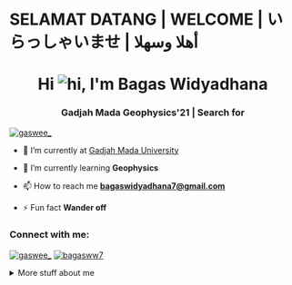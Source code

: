 # SELAMAT DATANG | WELCOME | いらっしゃいませ | أهلا وسهلا
<h1 align="center">Hi <img src="https://user-images.githubusercontent.com/1303154/88677602-1635ba80-d120-11ea-84d8-d263ba5fc3c0.gif" width="28px" height="28px" alt="hi">, I'm Bagas Widyadhana</h1>
<h3 align="center">Gadjah Mada Geophysics'21 | Search for</h3>


<p align="left"> <a href="https://twitter.com/gaswee_" target="blank"><img src="https://img.shields.io/twitter/follow/gaswee_?logo=twitter&style=for-the-badge" alt="gaswee_" /></a> </p>

- 🔭 I’m currently at [Gadjah Mada University](https://geofisika.ugm.ac.id/)

- 🌱 I’m currently learning **Geophysics**

- 📫 How to reach me **bagaswidyadhana7@gmail.com**

- ⚡ Fun fact **Wander off**

<h3 align="left">Connect with me:</h3>
<p align="left">
<a href="https://twitter.com/gaswee_" target="blank"><img align="center" src="https://raw.githubusercontent.com/rahuldkjain/github-profile-readme-generator/master/src/images/icons/Social/twitter.svg" alt="gaswee_" height="30" width="40" /></a>
<a href="https://instagram.com/bagasww7" target="blank"><img align="center" src="https://raw.githubusercontent.com/rahuldkjain/github-profile-readme-generator/master/src/images/icons/Social/instagram.svg" alt="bagasww7" height="30" width="40" /></a>
</p>


<details>
<summary>
  More stuff about me
</summary>

<br >
  
<h3 align="left">Languages and Tools:</h3>
<p align="left"> <a href="https://developer.android.com" target="_blank" rel="noreferrer"> <img src="https://raw.githubusercontent.com/devicons/devicon/master/icons/android/android-original-wordmark.svg" alt="android" width="40" height="40"/> </a> <a href="https://unity.com/" target="_blank" rel="noreferrer"> <img src="https://www.vectorlogo.zone/logos/unity3d/unity3d-icon.svg" alt="unity" width="40" height="40"/> </a> </p>

<p><img align="left" src="https://github-readme-stats.vercel.app/api/top-langs?username=bagasww&show_icons=true&locale=en&layout=compact" alt="bagasww" /></p>

<p>&nbsp;<img align="center" src="https://github-readme-stats.vercel.app/api?username=bagasww&show_icons=true&locale=en" alt="bagasww" /></p>

<p><img align="center" src="https://github-readme-streak-stats.herokuapp.com/?user=bagasww&" alt="bagasww" /></p>
  


<p align="left"> <img src="https://komarev.com/ghpvc/?username=bagasww&label=Profile%20views&color=0e75b6&style=flat" alt="bagasww" /> </p>

<p align="left"> <a href="https://github.com/ryo-ma/github-profile-trophy"><img src="https://github-profile-trophy.vercel.app/?username=bagasww" alt="bagasww" /></a> </p>

